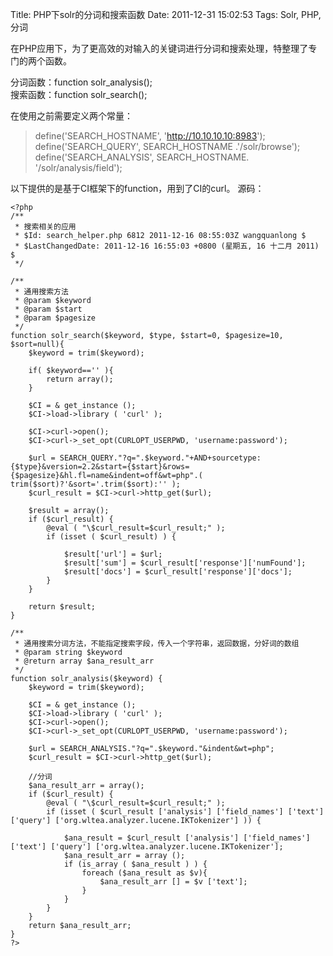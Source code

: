 Title: PHP下solr的分词和搜索函数
Date: 2011-12-31 15:02:53
Tags: Solr, PHP, 分词


在PHP应用下，为了更高效的对输入的关键词进行分词和搜索处理，特整理了专门的两个函数。   

分词函数：function solr_analysis();   
搜索函数：function solr_search();    

在使用之前需要定义两个常量： 

> define('SEARCH_HOSTNAME', 'http://10.10.10.10:8983'); define('SEARCH_QUERY', SEARCH_HOSTNAME .'/solr/browse'); define('SEARCH_ANALYSIS', SEARCH_HOSTNAME. '/solr/analysis/field');

以下提供的是基于CI框架下的function，用到了CI的curl。 源码： 
    
    
    <?php
    /**
     * 搜索相关的应用
     * $Id: search_helper.php 6812 2011-12-16 08:55:03Z wangquanlong $
     * $LastChangedDate: 2011-12-16 16:55:03 +0800 (星期五, 16 十二月 2011) $
     */
    
    /**
     * 通用搜索方法
     * @param $keyword
     * @param $start
     * @param $pagesize
     */
    function solr_search($keyword, $type, $start=0, $pagesize=10, $sort=null){
    	$keyword = trim($keyword);
    
    	if( $keyword=='' ){
    		return array();
    	}
    
    	$CI = & get_instance ();
    	$CI->load->library ( 'curl' );
    
    	$CI->curl->open();
    	$CI->curl->_set_opt(CURLOPT_USERPWD, 'username:password');
    
    	$url = SEARCH_QUERY."?q=".$keyword."+AND+sourcetype:{$type}&version=2.2&start={$start}&rows={$pagesize}&hl.fl=name&indent=off&wt=php".( trim($sort)?'&sort='.trim($sort):'' );
    	$curl_result = $CI->curl->http_get($url);
    
    	$result = array();
    	if ($curl_result) {
    		@eval ( "\$curl_result=$curl_result;" );
    		if (isset ( $curl_result) ) {
    
    			$result['url'] = $url;
    			$result['sum'] = $curl_result['response']['numFound'];
    			$result['docs'] = $curl_result['response']['docs'];
    		}
    	}
    
    	return $result;
    }
    
    /**
     * 通用搜索分词方法，不能指定搜索字段，传入一个字符串，返回数据，分好词的数组
     * @param string $keyword
     * @return array $ana_result_arr
     */
    function solr_analysis($keyword) {
    	$keyword = trim($keyword);
    
    	$CI = & get_instance ();
    	$CI->load->library ( 'curl' );
    	$CI->curl->open();
    	$CI->curl->_set_opt(CURLOPT_USERPWD, 'username:password');
    
    	$url = SEARCH_ANALYSIS."?q=".$keyword."&indent&wt=php";
    	$curl_result = $CI->curl->http_get($url);
    
    	//分词
    	$ana_result_arr = array();
    	if ($curl_result) {
    		@eval ( "\$curl_result=$curl_result;" );
    		if (isset ( $curl_result ['analysis'] ['field_names'] ['text'] ['query'] ['org.wltea.analyzer.lucene.IKTokenizer'] )) {
    
    			$ana_result = $curl_result ['analysis'] ['field_names'] ['text'] ['query'] ['org.wltea.analyzer.lucene.IKTokenizer'];
    			$ana_result_arr = array ();
    			if (is_array ( $ana_result ) ) {
    				foreach ($ana_result as $v){
    					$ana_result_arr [] = $v ['text'];
    				}
    			}
    		}
    	}
    	return $ana_result_arr;
    }
    ?>